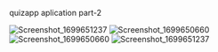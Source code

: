 quizapp aplication part-2

![Screenshot_1699651237](https://github.com/smakckbl/introapp2/assets/148996142/1c30e636-eba8-40bb-9d32-7b3e4155269b)
![Screenshot_1699650660](https://github.com/smakckbl/introapp2/assets/148996142/f6a1718f-4fa3-4a25-be87-ada89616ea54)
![Screenshot_1699650660](https://github.com/smakckbl/introapp2/assets/148996142/dced88f5-1caa-46fd-918a-713fac1484b0)
![Screenshot_1699651237](https://github.com/smakckbl/introapp2/assets/148996142/ce720644-4629-4432-9510-8029c2bfb81f)
